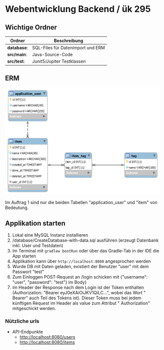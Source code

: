 # Webentwicklung Backend / ük 295

## Wichtige Ordner

|Ordner         | Beschreibung                                                  |
|---            |---                                                            |
|**database**:  |SQL-Files für Datenimport und ERM                |
|**src/main**:  |Java-Source-Code                                               |
|**src/test**:  |Junit5/Jupiter Testklassen                                              |

## ERM
![ERM der vollständigen Datenbank](database/Database_Diagram.png)

Im Auftrag 1 sind nur die beiden Tabellen "application_user" und "item" von Bedeutung.

## Applikation starten

1. Lokal eine MySQL Instanz installieren
2. /database/CreateDatabase-with-data.sql ausführen (erzeugt Datenbank inkl. User und Testdaten)
3. Im Terminal mit ```gradlew bootRun``` oder über das Gradle-Tab in der IDE die App starten
4. Applikation kann über ```http://localhost:8080``` angesprochen werden
5. Wurde DB mit Daten geladen, existiert der Benutzer "user" mit dem Passwort "test"
6. Zum Einloggen POST-Request an /login schicken mit {"username": "user", "password": "test"} im Body}
7. Im Header der Response nach dem Login ist der Token enthalten (Authorization: "Bearer eyJ0eXAiOiJKV1QiLC...", wobei das Wort "
   Bearer" auch Teil des Tokens ist). Dieser Token muss bei jedem künftigen Request im Header als value zum Attribut "
   Authorization" mitgeschickt werden.

### Nützliche urls

* API-Endpunkte
    * [http://localhost:8080/users](http://localhost:8080/users)
    * [http://localhost:8080/items](http://localhost:8080/items)
